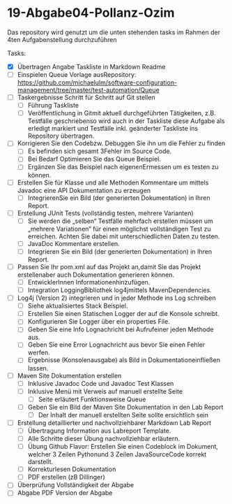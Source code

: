 # 19-Abgabe04-Pollanz-Ozim

Das repository wird genutzt um die unten stehenden tasks im Rahmen der 4ten Aufgabenstellung durchzuführen

Tasks:
- [x] Übertragen Angabe Taskliste in Markdown Readme
- [ ] Einspielen  Queue Vorlage ausRepository: https://github.com/michaelulm/software-configuration-management/tree/master/test-automation/Queue
- [ ] Taskergebnisse Schritt für Schritt auf Git stellen
  - [ ] Führung Taskliste
  - [ ] Veröffentlichung  in  Gitmit  aktuell  durchgeführten  Tätigkeiten,  z.B.  Testfälle geschriebenso wird auch in der Taskliste diese Aufgabe als erledigt markiert und Testfälle inkl. geänderter Taskliste ins Repository übertragen.
- [ ] Korrigieren Sie den Codebzw. Debuggen Sie ihn um die Fehler zu finden
  - [ ] Es befinden sich gesamt 3Fehler im Source Code.
  - [ ] Bei Bedarf Optimieren Sie das Queue Beispiel.
  - [ ] Ergänzen Sie das Beispiel nach eigenenErmessen um es testen zu können.
- [ ] Erstellen  Sie  für  Klasse  und  alle  Methoden  Kommentare  um  mittels  Javadoc  eine  API Dokumentation zu erzeugen
  - [ ] IntegrierenSie ein Bild (der generierten Dokumentation) in Ihren Report.
- [ ] Erstellung JUnit Tests (vollständig testen, mehrere Varianten)
  - [ ] Sie   werden die „selben“ Testfälle   mehrfach   erstellen   müssen   um „mehrere Variationen“ für einen möglichst vollständigen  Test zu  erreichen. Achten  Sie dabei mit unterschiedlichen Daten zu testen.
  - [ ] JavaDoc Kommentare erstellen.
  - [ ] Integrieren Sie ein Bild (der generierten Dokumentation) in Ihren Report.
- [ ] Passen  Sie  Ihr  pom.xml  auf  das  Projekt  an,damit Sie  das  Projekt erstellenaber  auch Dokumentation generieren können.
  - [ ] EntwicklerInnen Informationenhinzufügen.
  - [ ] Integration LoggingBibliothek log4jmittels MavenDependencies.
- [ ] Log4j (Version 2) integrieren und in jeder Methode ins Log schreiben
  - [ ] Siehe aktualisiertes Stack Beispiel.
  - [ ] Erstellen Sie einen Statischen Logger der auf die Konsole schreibt.
  - [ ] Konfigurieren Sie Logger über ein properties File.
  - [ ] Geben Sie eine Info Lognachricht bei Aufrufeiner jeden Methode aus.
  - [ ] Geben Sie eine Error Lognachricht aus bevor Sie einen Fehler werfen.
  - [ ] Ergebnisse (Konsolenausgabe) als Bild in Dokumentationeinfließen lassen.
- [ ] Maven Site Dokumentation erstellen
  - [ ] Inklusive Javadoc Code und Javadoc Test Klassen
  - [ ] Inklusive Menü mit Verweis auf manuell erstellte Seite
    - [ ] Seite erläutert Funktionsweise Queue
  - [ ] Geben Sie ein Bild der Maven Site Dokumentation in den Lab Report
    - [ ] Der Inhalt der manuell erstellten Seite sollte ersichtlich sein
- [ ] Erstellung detaillierter und nachvollziehbarer Markdown Lab Report
  - [ ] Übertragung Information aus Labreport Template.
  - [ ] Alle Schritte dieser Übung nachvollziehbar erläutern.
  - [ ] Übung  Github  Flavor: Erstellen  Sie  einen  Codeblock  im  Dokument,  welcher  3 Zeilen Pythonund 3 Zeilen JavaSourceCode korrekt darstellt.
  - [ ] Korrekturlesen Dokumentation
  - [ ] PDF erstellen (zB Dillinger)
- [ ] Überprüfung Vollständigkeit der Abgabe
- [ ] Abgabe PDF Version der Abgabe
